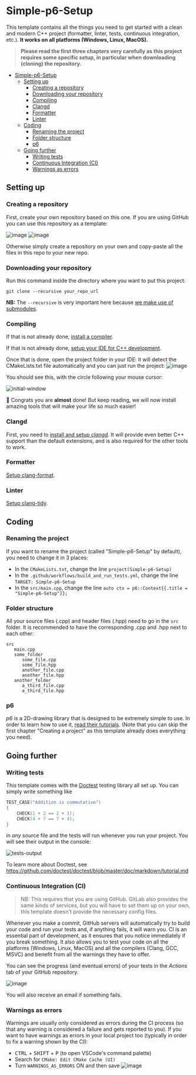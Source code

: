 # Simple-p6-Setup

This template contains all the things you need to get started with a clean and modern C++ project (formatter, linter, tests, continuous integration, etc.).
**It works on all platforms (Windows, Linux, MacOS).**

> **Please read the first three chapters very carefully as this project requires some specific setup, in particular when downloading (cloning) the repository.**

- [Simple-p6-Setup](#simple-p6-setup)
  - [Setting up](#setting-up)
    - [Creating a repository](#creating-a-repository)
    - [Downloading your repository](#downloading-your-repository)
    - [Compiling](#compiling)
    - [Clangd](#clangd)
    - [Formatter](#formatter)
    - [Linter](#linter)
  - [Coding](#coding)
    - [Renaming the project](#renaming-the-project)
    - [Folder structure](#folder-structure)
    - [p6](#p6)
  - [Going further](#going-further)
    - [Writing tests](#writing-tests)
    - [Continuous Integration (CI)](#continuous-integration-ci)
    - [Warnings as errors](#warnings-as-errors)

## Setting up

### Creating a repository

First, create your own repository based on this one. If you are using GitHub you can use this repository as a template:

![image](https://imgur.com/DVcU7Mp)
![image](https://imgur.com/rJSehVm)

Otherwise simply create a repository on your own and copy-paste all the files in this repo to your new repo.

### Downloading your repository

Run this command inside the directory where you want to put this project:

```
git clone --recursive your_repo_url
```

**NB:** The `--recursive` is very important here because [we make use of submodules](https://julesfouchy.github.io/Learn--Clean-Code-With-Cpp/lessons/git-submodules/).

### Compiling

If that is not already done, [install a compiler](https://julesfouchy.github.io/Learn--Clean-Code-With-Cpp/lessons/install-a-compiler/).

If that is not already done, [setup your IDE for C++ development](https://julesfouchy.github.io/Learn--Clean-Code-With-Cpp/lessons/ide/).

Once that is done, open the project folder in your IDE: it will detect the CMakeLists.txt file automatically and you can just run the project:
![image](https://user-images.githubusercontent.com/45451201/217290500-bd09bc81-861f-4da9-b3c6-fef5e28a83f6.png)

You should see this, with the circle following your mouse cursor:

![initial-window](https://user-images.githubusercontent.com/45451201/217267551-9134512a-6462-4637-963e-d1e5e9519f29.png)

🎉 Congrats you are **almost** done! But keep reading, we will now install amazing tools that will make your life so much easier!

### Clangd

First, you need to [install and setup *clangd*](https://julesfouchy.github.io/Learn--Clean-Code-With-Cpp/lessons/clangd/). It will provide even better C++ support than the default extensions, and is also required for the other tools to work.

### Formatter

[Setup clang-format](https://julesfouchy.github.io/Learn--Clean-Code-With-Cpp/lessons/formatting-tool/).

### Linter

[Setup clang-tidy](https://julesfouchy.github.io/Learn--Clean-Code-With-Cpp/lessons/static-analysers/).

## Coding

### Renaming the project

If you want to rename the project (called "Simple-p6-Setup" by default), you need to change it in 3 places:
- In the `CMakeLists.txt`, change the line `project(Simple-p6-Setup)`
- In the `.github/workflows/build_and_run_tests.yml`, change the line `TARGET: Simple-p6-Setup`
- In the `src/main.cpp`, change the line `auto ctx = p6::Context{{.title = "Simple-p6-Setup"}};`

### Folder structure

All your source files (.cpp) and header files (.hpp) need to go in the `src` folder. It is recommended to have the corresponding .cpp and .hpp next to each other:

```
src
   main.cpp
   some_folder
      some_file.cpp
      some_file.hpp
      another_file.cpp
      another_file.hpp
   another_folder
      a_third_file.cpp
      a_third_file.hpp
```

### p6

*p6* is a 2D-drawing library that is designed to be extremely simple to use. In order to learn how to use it, [read their tutorials](https://julesfouchy.github.io/p6-docs/tutorials/the-context). (Note that you can skip the first chapter "Creating a project" as this template already does everything you need).

## Going further

### Writing tests

This template comes with the [Doctest](https://github.com/doctest/doctest) testing library all set up.
You can simply write something like

```cpp
TEST_CASE("Addition is commutative")
{
    CHECK(1 + 2 == 2 + 1);
    CHECK(4 + 7 == 7 + 4);
}
```

in *any* source file and the tests will run whenever you run your project. You will see their output in the console:

![tests-output](https://user-images.githubusercontent.com/45451201/217270153-73d865d0-dc25-4176-b5eb-af2e9afb507e.png)

To learn more about Doctest, see https://github.com/doctest/doctest/blob/master/doc/markdown/tutorial.md

### Continuous Integration (CI)

> NB: This requires that you are using GitHub. GitLab also provides the same kinds of services, but you will have to set them up on your own, this template doesn't provide the necessary config files.

Whenever you make a commit, GitHub servers will automatically try to build your code and run your tests and, if anything fails, it will warn you. CI is an essential part of development, as it ensures that you notice immediately if you break something. It also allows you to test your code on all the platforms (Windows, Linux, MacOS) and all the compilers (Clang, GCC, MSVC) and benefit from all the warnings they have to offer.

You can see the progress (and eventual errors) of your tests in the *Actions* tab of your GitHub repository.

![image](https://user-images.githubusercontent.com/45451201/217274801-37bc38bd-055a-4a84-89b9-e2d56c798b2f.png)

You will also receive an email if something fails.

### Warnings as errors

Warnings are usually only considered as errors during the CI process (so that any warning is considered a failure and gets reported to you).
If you want to have warnings as errors in your local project too (typically in order to fix a warning shown by the CI):
 - <kbd>CTRL</kbd> + <kbd>SHIFT</kbd> + <kbd>P</kbd> (to open VSCode's command palette)
 - Search for `CMake: Edit CMake Cache (UI)`
 - Turn `WARNINGS_AS_ERRORS` ON and then save
![image](https://user-images.githubusercontent.com/45451201/217280969-48939e75-0bad-4a9f-bdf6-08e37649c4c6.png)